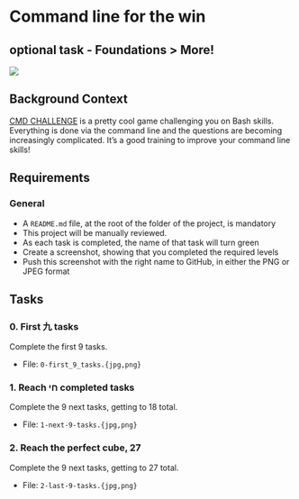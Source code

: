 # Command line for the win
## optional task - Foundations > More!

![](https://s3.amazonaws.com/intranet-projects-files/holbertonschool-sysadmin_devops/324/06AChAO.png)

## Background Context

[CMD CHALLENGE](https://cmdchallenge.com/#/hello_world "CMD CHALLENGE")  is a pretty cool game challenging you on Bash skills. Everything is done via the command line and the questions are becoming increasingly complicated. It’s a good training to improve your command line skills!

## Requirements

### General

-   A  `README.md`  file, at the root of the folder of the project, is mandatory
-   This project will be manually reviewed.
-   As each task is completed, the name of that task will turn green
-   Create a screenshot, showing that you completed the required levels
-   Push this screenshot with the right name to GitHub, in either the PNG or JPEG format

## Tasks

### 0. First 九 tasks

Complete the first 9 tasks.

-   File:  `0-first_9_tasks.{jpg,png}`

### 1. Reach חי completed tasks

Complete the 9 next tasks, getting to 18 total.

-   File:  `1-next-9-tasks.{jpg,png}`

### 2. Reach the perfect cube, 27

Complete the 9 next tasks, getting to 27 total.

-   File:  `2-last-9-tasks.{jpg,png}`
